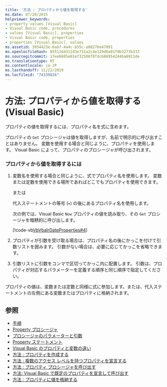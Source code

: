 ```yaml
---
title: '方法 : プロパティから値を取得する'
ms.date: 07/20/2015
helpviewer_keywords:
- property values [Visual Basic]
- Visual Basic code, procedures
- values [Visual Basic], properties
- Visual Basic code, properties
- properties [Visual Basic], values
ms.assetid: 3954423e-6ab7-4a4c-b55c-a8d27be47891
ms.openlocfilehash: 85512d4311d3e731a2c4e129d6a01f9b3273b333
ms.sourcegitcommit: 17ee6605e01ef32506f8fdc686954244ba6911de
ms.translationtype: MT
ms.contentlocale: ja-JP
ms.lasthandoff: 11/22/2019
ms.locfileid: "74339826"
---
```

# <a name="how-to-get-a-value-from-a-property-visual-basic"></a>方法: プロパティから値を取得する (Visual Basic)
プロパティの値を取得するには、プロパティ名を式に含めます。  
  
 プロパティの `Get` プロシージャは値を取得しますが、名前で明示的に呼び出すことはありません。 変数を使用する場合と同じように、プロパティを使用します。 Visual Basic によって、プロパティのプロシージャが呼び出されます。  
  
### <a name="to-retrieve-a-value-from-a-property"></a>プロパティから値を取得するには  
  
1. 変数名を使用する場合と同じように、式でプロパティ名を使用します。 変数または定数を使用できる場所であればどこでもプロパティを使用できます。  
  
     または  
  
     代入ステートメントの等号 (`=`) の後にあるプロパティ名を使用します。  
  
     次の例では、Visual Basic `Now` プロパティの値を読み取り、その `Get` プロシージャを暗黙的に呼び出します。  
  
     [!code-vb[VbVbalrDateProperties#4](~/samples/snippets/visualbasic/VS_Snippets_VBCSharp/VbVbalrDateProperties/VB/Module1.vb#4)]  
  
2. プロパティが引数を受け取る場合は、プロパティ名の後にかっこを付けて引数リストを囲みます。 引数がない場合は、必要に応じてかっこを省略できます。  
  
3. 引数リストに引数をコンマで区切ってかっこ内に配置します。 引数は、プロパティが対応するパラメーターを定義する順序と同じ順序で指定してください。  
  
 プロパティの値は、変数または定数と同様に式に参加します。または、代入ステートメントの左側にある変数またはプロパティに格納されます。  
  
## <a name="see-also"></a>参照

- [手順](./index.md)
- [Property プロシージャ](./property-procedures.md)
- [プロシージャのパラメーターと引数](./procedure-parameters-and-arguments.md)
- [Property ステートメント](../../../../visual-basic/language-reference/statements/property-statement.md)
- [Visual Basic のプロパティと変数の違い](./differences-between-properties-and-variables.md)
- [方法 : プロパティを作成する](./how-to-create-a-property.md)
- [方法 : 複数のアクセス レベルを持つプロパティを宣言する](./how-to-declare-a-property-with-mixed-access-levels.md)
- [方法 : プロパティ プロシージャを呼び出す](./how-to-call-a-property-procedure.md)
- [方法: Visual Basic で既定のプロパティを宣言して呼び出す](./how-to-declare-and-call-a-default-property.md)
- [方法 : プロパティに値を格納する](./how-to-put-a-value-in-a-property.md)
